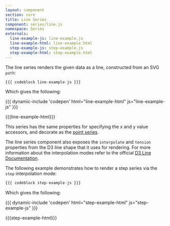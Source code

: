```yaml
---
layout: component
section: core
title: Line Series
component: series/line.js
namespace: Series
externals:
  line-example-js: line-example.js
  line-example-html: line-example.html
  step-example-js: step-example.js
  step-example-html: step-example.html
---
```


The line series renders the given data as a line, constructed from an SVG `path`:

```js
{{{ codeblock line-example-js }}}
```

Which gives the following:

{{{ dynamic-include 'codepen' html="line-example-html" js="line-example-js" }}}

{{{line-example-html}}}
<script type="text/javascript">
{{{line-example-js}}}
</script>

This series has the same properties for specifying the x and y value accessors, and decorate as the [point series](#point).

The line series component also exposes the `interpolate` and `tension` properties from the D3 line shape that it uses for rendering. For more information about the interpolation modes refer to the official [D3 Line Documentation](https://github.com/mbostock/d3/wiki/SVG-Shapes#line).

The following example demonstrates how to render a step series via the `step` interpolation mode:

```js
{{{ codeblock step-example-js }}}
```

Which gives the following:

{{{ dynamic-include 'codepen' html="step-example-html" js="step-example-js" }}}

{{{step-example-html}}}
<script type="text/javascript">
{{{step-example-js}}}
</script>
